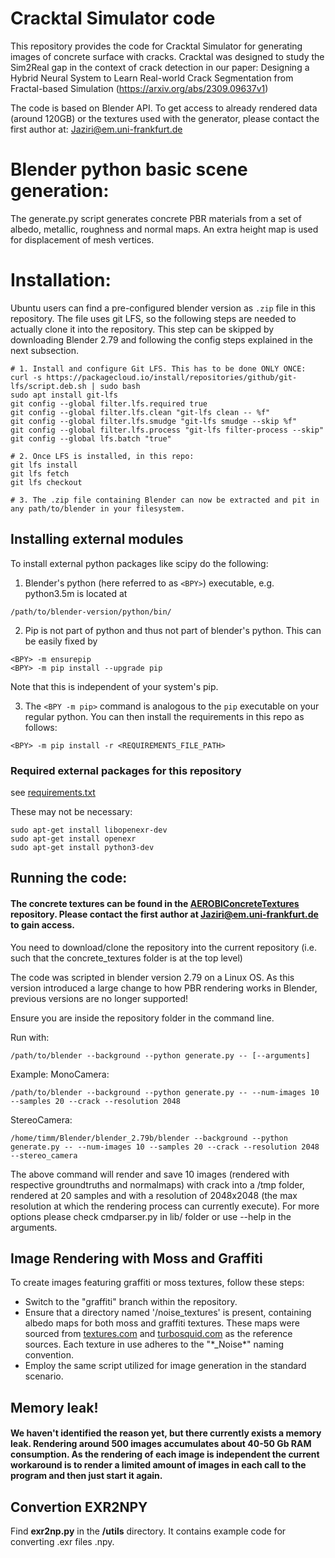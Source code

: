 # Cracktal Simulator code
This repository provides the code for Cracktal Simulator for generating images of concrete surface with cracks. Cracktal was designed to study the Sim2Real gap in the context of crack detection in our paper: Designing a Hybrid Neural System to Learn Real-world Crack Segmentation from Fractal-based Simulation (https://arxiv.org/abs/2309.09637v1)

The code is based on Blender API. To get access to already rendered data (around 120GB) or the textures used with the generator, please contact the first author at: Jaziri@em.uni-frankfurt.de
# Blender python basic scene generation:

The generate.py script generates concrete PBR materials from a set of albedo, metallic, roughness and normal maps.
An extra height map is used for displacement of mesh vertices. 

# Installation:

Ubuntu users can find a pre-configured blender version as `.zip` file in this repository. The file uses git LFS, so the following steps are needed to actually clone it into the repository. This step can be skipped by downloading Blender 2.79 and following the config steps explained in the next subsection.

```
# 1. Install and configure Git LFS. This has to be done ONLY ONCE:
curl -s https://packagecloud.io/install/repositories/github/git-lfs/script.deb.sh | sudo bash
sudo apt install git-lfs
git config --global filter.lfs.required true
git config --global filter.lfs.clean "git-lfs clean -- %f"
git config --global filter.lfs.smudge "git-lfs smudge --skip %f"
git config --global filter.lfs.process "git-lfs filter-process --skip"
git config --global lfs.batch "true"

# 2. Once LFS is installed, in this repo:
git lfs install
git lfs fetch
git lfs checkout

# 3. The .zip file containing Blender can now be extracted and pit in any path/to/blender in your filesystem.
```

## Installing external modules

To install external python packages like scipy do the following:

1. Blender's python (here referred to as `<BPY>`) executable, e.g. python3.5m is located at 
~~~
/path/to/blender-version/python/bin/ 
~~~

2. Pip is not part of python and thus not part of blender's python. This can be easily fixed by
~~~
<BPY> -m ensurepip
<BPY> -m pip install --upgrade pip
~~~

Note that this is independent of your system's pip. 

3. The `<BPY -m pip>` command is analogous to the `pip` executable on your regular python. You can then install the requirements in this repo as follows:
~~~
<BPY> -m pip install -r <REQUIREMENTS_FILE_PATH>
~~~


### Required external packages for this repository

see [requirements.txt](requirements.txt)

These may not be necessary:

~~~
sudo apt-get install libopenexr-dev
sudo apt-get install openexr
sudo apt-get install python3-dev
~~~


## Running the code:
#### The concrete textures can be found in the [AEROBIConcreteTextures](https://git.ccc.cs.uni-frankfurt.de/AEROBI/AEROBIConcreteTextures) repository. Please contact the first author at Jaziri@em.uni-frankfurt.de to gain access. 
You need to download/clone the repository into the current repository (i.e. such that the concrete_textures folder is at the top level)

The code was scripted in blender version 2.79 on a Linux OS. As this version introduced a large change to how PBR rendering works in Blender, previous versions are no longer supported! 

Ensure you are inside the repository folder in the command line. 

Run with:
~~~
/path/to/blender --background --python generate.py -- [--arguments]
~~~ 

Example:
MonoCamera:
~~~
/path/to/blender --background --python generate.py -- --num-images 10 --samples 20 --crack --resolution 2048
~~~
StereoCamera:
~~~
/home/timm/Blender/blender_2.79b/blender --background --python generate.py -- --num-images 10 --samples 20 --crack --resolution 2048 --stereo_camera
~~~

The above command will render and save 10 images (rendered with respective groundtruths and normalmaps) with crack into a /tmp folder, rendered at 20 samples and with a resolution of 2048x2048 (the max resolution at which the rendering process can currently execute). For more options please check cmdparser.py in lib/ folder or use --help in the arguments.

## Image Rendering with Moss and Graffiti

To create images featuring graffiti or moss textures, follow these steps:

- Switch to the "graffiti" branch within the repository. 
- Ensure that a directory named '/noise_textures' is present, containing albedo maps for both moss and graffiti textures. These maps were sourced from [textures.com](https://www.textures.com/search?q=moss) and [turbosquid.com](https://www.turbosquid.com/FullPreview/490921) as the reference sources. Each texture in use adheres to the "\*_Noise*" naming convention.
- Employ the same script utilized for image generation in the standard scenario.

## Memory leak!
#### We haven't identified the reason yet, but there currently exists a memory leak. Rendering around 500 images accumulates about 40-50 Gb RAM consumption. As the rendering of each image is independent the current workaround is to render a limited amount of images in each call to the program and then just start it again.   

## Convertion EXR2NPY
Find __exr2np.py__ in the __/utils__ directory. It contains example code for converting .exr files .npy.
